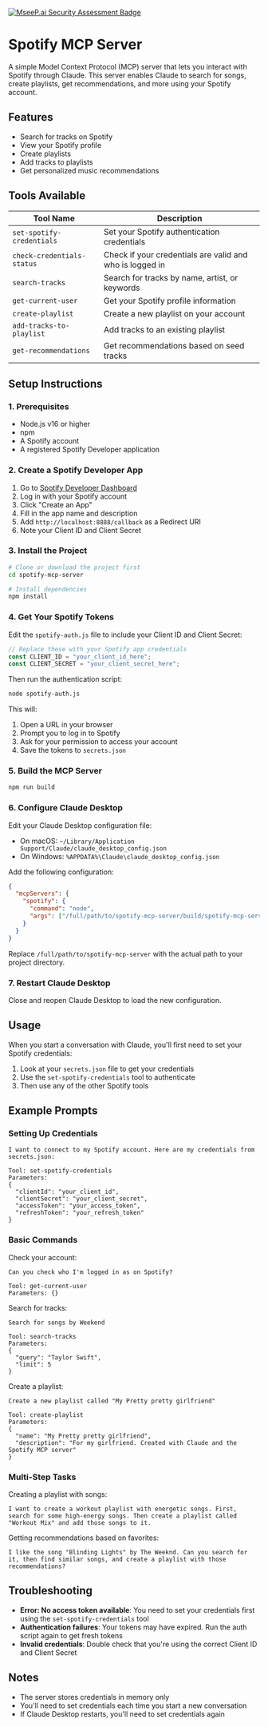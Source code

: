 [![MseeP.ai Security Assessment Badge](https://mseep.net/pr/hrishi0102-spotifyyy-mcp-badge.png)](https://mseep.ai/app/hrishi0102-spotifyyy-mcp)

# Spotify MCP Server

A simple Model Context Protocol (MCP) server that lets you interact with Spotify through Claude. This server enables Claude to search for songs, create playlists, get recommendations, and more using your Spotify account.

## Features

- Search for tracks on Spotify
- View your Spotify profile
- Create playlists
- Add tracks to playlists
- Get personalized music recommendations

## Tools Available

| Tool Name                  | Description                                              |
| -------------------------- | -------------------------------------------------------- |
| `set-spotify-credentials`  | Set your Spotify authentication credentials              |
| `check-credentials-status` | Check if your credentials are valid and who is logged in |
| `search-tracks`            | Search for tracks by name, artist, or keywords           |
| `get-current-user`         | Get your Spotify profile information                     |
| `create-playlist`          | Create a new playlist on your account                    |
| `add-tracks-to-playlist`   | Add tracks to an existing playlist                       |
| `get-recommendations`      | Get recommendations based on seed tracks                 |

## Setup Instructions

### 1. Prerequisites

- Node.js v16 or higher
- npm
- A Spotify account
- A registered Spotify Developer application

### 2. Create a Spotify Developer App

1. Go to [Spotify Developer Dashboard](https://developer.spotify.com/dashboard/)
2. Log in with your Spotify account
3. Click "Create an App"
4. Fill in the app name and description
5. Add `http://localhost:8888/callback` as a Redirect URI
6. Note your Client ID and Client Secret

### 3. Install the Project

```bash
# Clone or download the project first
cd spotify-mcp-server

# Install dependencies
npm install
```

### 4. Get Your Spotify Tokens

Edit the `spotify-auth.js` file to include your Client ID and Client Secret:

```javascript
// Replace these with your Spotify app credentials
const CLIENT_ID = "your_client_id_here";
const CLIENT_SECRET = "your_client_secret_here";
```

Then run the authentication script:

```bash
node spotify-auth.js
```

This will:

1. Open a URL in your browser
2. Prompt you to log in to Spotify
3. Ask for your permission to access your account
4. Save the tokens to `secrets.json`

### 5. Build the MCP Server

```bash
npm run build
```

### 6. Configure Claude Desktop

Edit your Claude Desktop configuration file:

- On macOS: `~/Library/Application Support/Claude/claude_desktop_config.json`
- On Windows: `%APPDATA%\Claude\claude_desktop_config.json`

Add the following configuration:

```json
{
  "mcpServers": {
    "spotify": {
      "command": "node",
      "args": ["/full/path/to/spotify-mcp-server/build/spotify-mcp-server.js"]
    }
  }
}
```

Replace `/full/path/to/spotify-mcp-server` with the actual path to your project directory.

### 7. Restart Claude Desktop

Close and reopen Claude Desktop to load the new configuration.

## Usage

When you start a conversation with Claude, you'll first need to set your Spotify credentials:

1. Look at your `secrets.json` file to get your credentials
2. Use the `set-spotify-credentials` tool to authenticate
3. Then use any of the other Spotify tools

## Example Prompts

### Setting Up Credentials

```
I want to connect to my Spotify account. Here are my credentials from secrets.json:

Tool: set-spotify-credentials
Parameters:
{
  "clientId": "your_client_id",
  "clientSecret": "your_client_secret",
  "accessToken": "your_access_token",
  "refreshToken": "your_refresh_token"
}
```

### Basic Commands

Check your account:

```
Can you check who I'm logged in as on Spotify?

Tool: get-current-user
Parameters: {}
```

Search for tracks:

```
Search for songs by Weekend

Tool: search-tracks
Parameters:
{
  "query": "Taylor Swift",
  "limit": 5
}
```

Create a playlist:

```
Create a new playlist called "My Pretty pretty girlfriend"

Tool: create-playlist
Parameters:
{
  "name": "My Pretty pretty girlfriend",
  "description": "For my girlfriend. Created with Claude and the Spotify MCP server"
}
```

### Multi-Step Tasks

Creating a playlist with songs:

```
I want to create a workout playlist with energetic songs. First, search for some high-energy songs. Then create a playlist called "Workout Mix" and add those songs to it.
```

Getting recommendations based on favorites:

```
I like the song "Blinding Lights" by The Weeknd. Can you search for it, then find similar songs, and create a playlist with those recommendations?
```

## Troubleshooting

- **Error: No access token available**: You need to set your credentials first using the `set-spotify-credentials` tool
- **Authentication failures**: Your tokens may have expired. Run the auth script again to get fresh tokens
- **Invalid credentials**: Double check that you're using the correct Client ID and Client Secret

## Notes

- The server stores credentials in memory only
- You'll need to set credentials each time you start a new conversation
- If Claude Desktop restarts, you'll need to set credentials again
